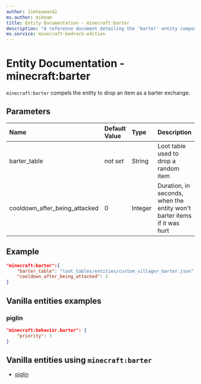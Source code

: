 ```yaml
---
author: JimSeaman42
ms.author: mikeam
title: Entity Documentation - minecraft:barter
description: "A reference document detailing the 'barter' entity component"
ms.service: minecraft-bedrock-edition
---
```


# Entity Documentation - minecraft:barter

`minecraft:barter` compels the entity to drop an item as a barter exchange.

## Parameters

|Name |Default Value  |Type  |Description  |
|:----------|:----------|:----------|:----------|
|barter_table|*not set* | String| Loot table used to drop a random item |
|cooldown_after_being_attacked| 0| Integer|  Duration, in seconds, when the entity won't barter items if it was hurt |

## Example

```json
"minecraft:barter":{
    "barter_table": "loot_tables/entities/custom_villager_barter.json",
    "cooldown_after_being_attacked": 5
}
```

## Vanilla entities examples

### piglin

```json
"minecraft:behavior.barter": {
    "priority": 3
}
```

## Vanilla entities using `minecraft:barter`

- [piglin](../../../../Source/VanillaBehaviorPack_Snippets/entities/piglin.md)
